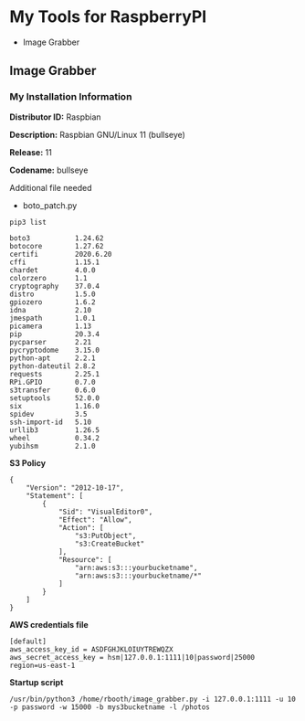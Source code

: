 

# My Tools for RaspberryPI


- Image Grabber


## Image Grabber

### My Installation Information

**Distributor ID:**	Raspbian

**Description:**	Raspbian GNU/Linux 11 (bullseye)

**Release:**	11

**Codename:**	bullseye


Additional file needed
- boto_patch.py


`pip3 list`

```
boto3           1.24.62
botocore        1.27.62
certifi         2020.6.20
cffi            1.15.1
chardet         4.0.0
colorzero       1.1
cryptography    37.0.4
distro          1.5.0
gpiozero        1.6.2
idna            2.10
jmespath        1.0.1
picamera        1.13
pip             20.3.4
pycparser       2.21
pycryptodome    3.15.0
python-apt      2.2.1
python-dateutil 2.8.2
requests        2.25.1
RPi.GPIO        0.7.0
s3transfer      0.6.0
setuptools      52.0.0
six             1.16.0
spidev          3.5
ssh-import-id   5.10
urllib3         1.26.5
wheel           0.34.2
yubihsm         2.1.0
```


**S3 Policy**

```
{
    "Version": "2012-10-17",
    "Statement": [
        {
            "Sid": "VisualEditor0",
            "Effect": "Allow",
            "Action": [
                "s3:PutObject",
                "s3:CreateBucket"
            ],
            "Resource": [
                "arn:aws:s3:::yourbucketname",
                "arn:aws:s3:::yourbucketname/*"
            ]
        }
    ]
}
```


**AWS credentials file**

```
[default]
aws_access_key_id = ASDFGHJKLOIUYTREWQZX
aws_secret_access_key = hsm|127.0.0.1:1111|10|password|25000
region=us-east-1
```


**Startup script**

```
/usr/bin/python3 /home/rbooth/image_grabber.py -i 127.0.0.1:1111 -u 10 -p password -w 15000 -b mys3bucketname -l /photos
```


